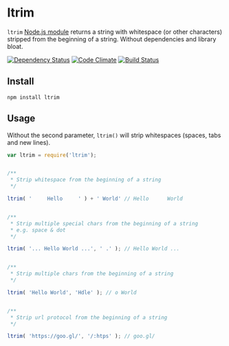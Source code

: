 ltrim
============

`ltrim` [Node.js module](https://www.npmjs.com/package/ltrim) returns a string with whitespace (or other characters) stripped from the beginning of a string. Without dependencies and library bloat.


[![Dependency Status](https://david-dm.org/sergejmueller/ltrim.svg)](https://david-dm.org/sergejmueller/ltrim)
[![Code Climate](https://codeclimate.com/github/sergejmueller/ltrim/badges/gpa.svg)](https://codeclimate.com/github/sergejmueller/ltrim)
[![Build Status](https://travis-ci.org/sergejmueller/ltrim.svg?branch=master)](https://travis-ci.org/sergejmueller/ltrim)


Install
-----

```
npm install ltrim
```


Usage
-----

Without the second parameter, `ltrim()` will strip whitespaces (spaces, tabs and new lines).

```javascript
var ltrim = require('ltrim');


/**
 * Strip whitespace from the beginning of a string
 */

ltrim( '     Hello     ' ) + ' World' // Hello      World


/**
 * Strip multiple special chars from the beginning of a string
 * e.g. space & dot
 */

ltrim( '... Hello World ...', ' .' ); // Hello World ...


/**
 * Strip multiple chars from the beginning of a string
 */

ltrim( 'Hello World', 'Hdle' ); // o World


/**
 * Strip url protocol from the beginning of a string
 */

ltrim( 'https://goo.gl/', '/:htps' ); // goo.gl/
```
